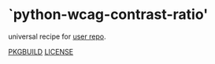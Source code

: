 # `python-wcag-contrast-ratio'

universal recipe for [user repo](../themartiancompany/ur).

[PKGBUILD](PKGBUILD)
[LICENSE](COPYING)
